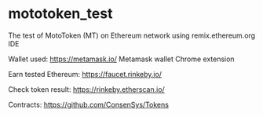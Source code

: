 # mototoken_test
The test of MotoToken (MT) on Ethereum network using remix.ethereum.org IDE

Wallet used: https://metamask.io/ Metamask wallet Chrome extension

Earn tested Ethereum: https://faucet.rinkeby.io/

Check token result: https://rinkeby.etherscan.io/

Contracts: https://github.com/ConsenSys/Tokens
